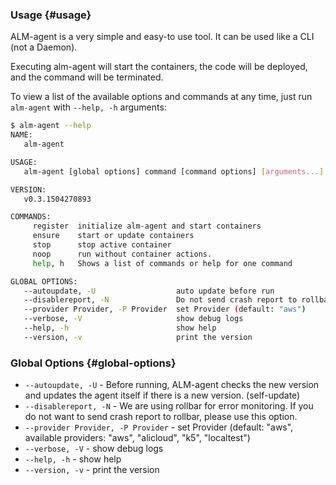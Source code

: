 ### Usage {#usage}
ALM-agent is a very simple and easy-to use tool. It can be used like a CLI (not a Daemon).

Executing alm-agent will start the containers, the code will be deployed, and the command will be terminated.

To view a list of the available options and commands at any time, just run `alm-agent` with `--help, -h` arguments:

```bash
$ alm-agent --help
NAME:
   alm-agent

USAGE:
   alm-agent [global options] command [command options] [arguments...]

VERSION:
   v0.3.1504270893

COMMANDS:
     register  initialize alm-agent and start containers
     ensure    start or update containers
     stop      stop active container
     noop      run without container actions.
     help, h   Shows a list of commands or help for one command

GLOBAL OPTIONS:
   --autoupdate, -U                  auto update before run
   --disablereport, -N               Do not send crash report to rollbar.
   --provider Provider, -P Provider  set Provider (default: "aws")
   --verbose, -V                     show debug logs
   --help, -h                        show help
   --version, -v                     print the version
```

### Global Options {#global-options}
- `--autoupdate, -U` - Before running, ALM-agent checks the new version and updates the agent itself if there is a new version. (self-update)
- `--disablereport, -N` - We are using rollbar for error monitoring. If you do not want to send crash report to rollbar, please use this option.
- `--provider Provider, -P Provider` - set Provider (default: "aws", available providers: "aws", "alicloud", "k5", "localtest")
- `--verbose, -V` - show debug logs
- `--help, -h` - show help
- `--version, -v` - print the version

